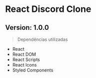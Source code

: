 # React Discord Clone
## Version: 1.0.0

> Dependências utilizadas
- React
- React DOM
- React Scripts
- React Icons
- Styled Components